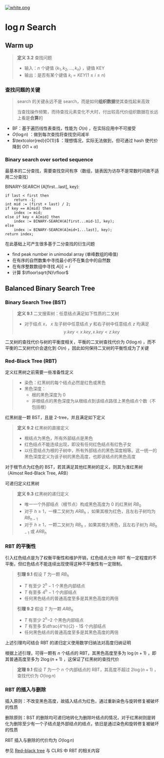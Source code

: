 [![white.png](https://i.loli.net/2019/04/11/5cae134487910.png)](https://github.com/i1123581321/NJU-open-resource)

# $\log n$ Search

## Warm up

> **定义 3.2** 查找问题
>
> * 输入：$n$ 个键值 $\{k_1, k_2, \dots, k_n\}$ ，键值 KEY
> * 输出：是否有某个键值 $k_i = KEY(1 \leqslant i \leqslant n)$

### 查找问题的关键

> search 的关键永远不是 search，而是如何**组织数据**使其查找起来高效
>
> 当查找操作频繁，而待查找元素变化不大时，付出较高代价组织数据在长远上看是**合算**的

* BF：基于遍历线性表查找，性能为 $O(n)$ ，在实际应用中不可接受
* $O(\log n)$ ：做到每次查找将查找空间减半
* $\textcolor{red}{O(1)}$ ：理想情况，实际无法做到，但可通过 hash 使代价降到 $O(1 + \alpha)$

### Binary search over sorted sequence

最基本的二分查找，需要查找空间有序（数组，链表因为访存不是常数时间故不适用二分查找）

BINARY-SEARCH (A[first...last], key):

```pseudocode
if last < first then
	return -1;
int mid := (first + last) / 2;
if key == A[mid] then
	index := mid;
else if key < A[mid] then
	index := BINARY-SEARCH(A[first...mid-1], key);
else
	index := BINARY-SEARCH(A[mid+1...last], key);
return index;
```

在此基础上可产生很多基于二分查找的衍生问题

* find peak number in unimodal array (单峰数组的峰值)
* 在有序的自然数集中寻找最小的不在集合中的自然数
* 在有序整数数组中寻找 $A[i] = i$
* 计算 $\lfloor\sqrt{N}\rfloor$

## Balanced Binary Search Tree

### Binary Search Tree (BST)

> **定义 9.1** 二叉搜索树：任意结点满足如下性质的二叉树
>
> * 对于结点 $x$， $x$ 左子树中任意结点 $y$ 和右子树中任意结点 $z$ 均满足 
>   $$
>   y.key < x.key, x.key < z.key
>   $$

二叉树的查找代价与树的平衡度相关，平衡的二叉树查找代价为 $O(\log n)$ ，而不平衡的二叉树代价会退化到 $O(n)$ ，因此如何保持二叉树的平衡性成为了关键

### Red-Black Tree (RBT)

定义红黑树之前需要一些准备性定义

> * 染色：红黑树的每个结点必然是红色或黑色
> * 黑色深度：
>   * 根的黑色深度为 0
>   * 非根结点的黑色深度为从根结点到该结点路径上黑色结点个数（不包括根）

红黑树是一颗 BST，且是 2-tree，并且满足如下定义

> **定义 9.2** 红黑树的直接定义
>
> * 根结点为黑色，所有外部结点是黑色
> * 红色结点不能连续出现，即没有任何红色结点有红色子女
> * 以任意结点为根的子树中，所有外部结点的黑色深度相等。这一统一的黑色深度定义为该子树的黑色高度，也即该结点的黑色高度

对于根节点为红色的 BST，若其满足其他红黑树的定义，则其为准红黑树（Almost Red-Black Tree, ARB）

可递归定义红黑树

> **定义 9.3** 红黑树的递归定义
>
> * 唯一一个外部结点（根节点）构成黑色高度为 0 的红黑树 $RB_0$
> * 对于 $h \geqslant 1$，一棵二叉树为 $ARB_h$ ，如果其根为红色，且左右子树均为 $RB_{h-1}$
> * 对于 $h \geqslant 1$，一颗二叉树为 $RB_h$ ，如果其根为黑色，且左右子树为 $RB_{h-1}$ 或 $ARB_h$ 

### RBT 的平衡性

引入红色结点是为了权衡平衡性和维护开销，红色结点允许 RBT 有一定程度的不平衡，但红色结点不能连续出现使得这种不平衡性有一定限制。

> **引理 9.1** 假设 $T$ 为一颗 $RB_h$
>
> * $T$ 有至少 $2^h-1$ 个黑色内部结点
> * $T$ 有至多 $4^h - 1$ 个内部结点
> * 任何黑色结点的普通高度至多是其黑色高度的两倍
>
> **引理 9.2** 假设 $T$ 为一颗 $ARB_h$
>
> * $T$ 有至少 $2^h-$2 个黑色内部结点
> * $T$ 有至多 $\dfrac{4^h}{2} - 1$ 个内部结点
> * 任何黑色结点的普通高度至多是其黑色高度的两倍

上述引理均可结合 RBT 的递归定义使用数学归纳法对高度归纳证明

根据上述引理，可得一颗有 $n$ 个结点的 RBT，其黑色高度至多为 $\log (n+1)$ ，即其普通高度至多为 $2\log(n+1)$ ，这保证了红黑树的查找代价

> **定理 9.1** 假设 $T$ 为一个 $n$ 个内部结点的 RBT，其高度不超过 $2\log(n+1)$ ，查找代价为 $O(\log n)$

### RBT 的插入与删除

插入原则：不改变黑色高度，故插入结点为红色，通过重新染色与旋转修复被破坏的性质

删除原则：BST 的删除均可递归地转化为删除叶结点的情况，对于红黑树则是转化为删除至少有一个子结点是外部结点的结点，依旧是通过染色和旋转修复被破坏的性质

RBT 插入与删除的代价均为 $O(\log n)$

参见 [Red–black tree](<https://en.wikipedia.org/wiki/Red%E2%80%93black_tree>) 与 CLRS 中 RBT 的相关内容